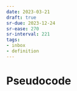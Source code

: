 ```yaml
---
date: 2023-03-21
draft: true
sr-due: 2023-12-24
sr-ease: 270
sr-interval: 221
tags:
- inbox
- definition
---
```


# Pseudocode
